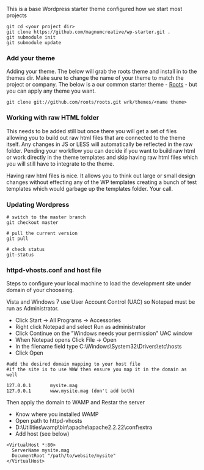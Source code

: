This is a base Wordpress starter theme configured how we start most projects

````
git cd <your project dir>
git clone https://github.com/magnumcreative/wp-starter.git .
git submodule init
git submodule update
````
### Add your theme
Adding your theme. The below will grab the roots theme and install in to the themes dir. Make sure to change the name of your theme to match the project or company. The below is a our common starter theme - <a href="https://github.com/roots/roots">Roots</a> - but you can apply any theme you want.

````
git clone git://github.com/roots/roots.git wrk/themes/<name theme>
````
### Working with raw HTML folder

This needs to be added still but once there you will get a set of files allowing you to build out raw html files that are connected to the theme itself. Any changes in JS or LESS will automatically be reflected in the raw folder. Pending your workflow you can decide if you want to build raw html or work directly in the theme templates and skip having raw html files which you will still have to integrate to the theme.

Having raw html files is nice. It allows you to think out large or small design changes without effecting any of the WP templates creating a bunch of test templates which would garbage up the templates folder. Your call.

### Updating Wordpress

````
# switch to the master branch
git checkout master

# pull the current version
git pull

# check status
git-status
````
### httpd-vhosts.conf and host file
Steps to configure your local machine to load the development site under domain of your chooseing.

Vista and Windows 7 use User Account Control (UAC) so Notepad must be run as Administrator.

* Click Start -> All Programs -> Accessories
* Right click Notepad and select Run as administrator
* Click Continue on the "Windows needs your permission" UAC window
* When Notepad opens Click File -> Open
* In the filename field type C:\Windows\System32\Drivers\etc\hosts
* Click Open

````
#add the desired domain mapping to your host file
#if the site is to use WWW then ensure you map it in the domain as well

127.0.0.1       mysite.mag
127.0.0.1       www.mysite.mag (don't add both)
````
Then apply the domain to WAMP and Restar the server
* Know where you installed WAMP
* Open path to httpd-vhosts
* D:\Utilities\wamp\bin\apache\apache2.2.22\conf\extra
* Add host (see below)
````
<VirtualHost *:80>
  ServerName mysite.mag
  DocumentRoot "/path/to/website/mysite"
</VirtualHost>
````
